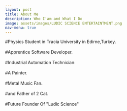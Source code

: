 ```yaml
---
layout: post
title: About Me
description: Who I'am and What I Do
image: assets/images/LUDIC SCIENCE ENTERTAINTMENT.png
nav-menu: true
---
```


#Physics Student in Tracia University in Edirne,Turkey.<br /><br />
#Apprentice Software Developer.<br /><br />
#Industrial Automation Technician<br /><br />
#A Painter.<br /><br />
#Metal Music Fan.<br /><br />
#and Father of 2 Cat.<br /><br />
#Future Founder Of "Ludic Science"<br /><br />

